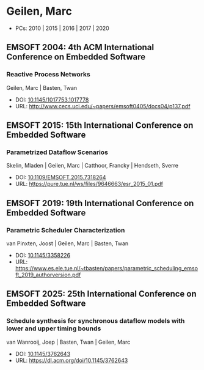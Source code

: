 # Geilen, Marc

* PCs: 2010 | 2015 | 2016 | 2017 | 2020

## EMSOFT 2004: 4th ACM International Conference on Embedded Software

### Reactive Process Networks
Geilen, Marc | Basten, Twan
* DOI: [10.1145/1017753.1017778](https://doi.org/10.1145/1017753.1017778)
* URL: <http://www.cecs.uci.edu/~papers/emsoft0405/docs04/p137.pdf>

## EMSOFT 2015: 15th International Conference on Embedded Software

### Parametrized Dataflow Scenarios
Skelin, Mladen | Geilen, Marc | Catthoor, Francky | Hendseth, Sverre
* DOI: [10.1109/EMSOFT.2015.7318264](https://doi.org/10.1109/EMSOFT.2015.7318264)
* URL: <https://pure.tue.nl/ws/files/9646663/esr_2015_01.pdf>

## EMSOFT 2019: 19th International Conference on Embedded Software

### Parametric Scheduler Characterization
van Pinxten, Joost | Geilen, Marc | Basten, Twan
* DOI: [10.1145/3358226](https://doi.org/10.1145/3358226)
* URL: <https://www.es.ele.tue.nl/~tbasten/papers/parametric_scheduling_emsoft_2019_authorversion.pdf>

## EMSOFT 2025: 25th International Conference on Embedded Software

### Schedule synthesis for synchronous dataflow models with lower and upper timing bounds
van Wanrooij, Joep | Basten, Twan | Geilen, Marc
* DOI: [10.1145/3762643](https://doi.org/10.1145/3762643)
* URL: <https://dl.acm.org/doi/10.1145/3762643>

